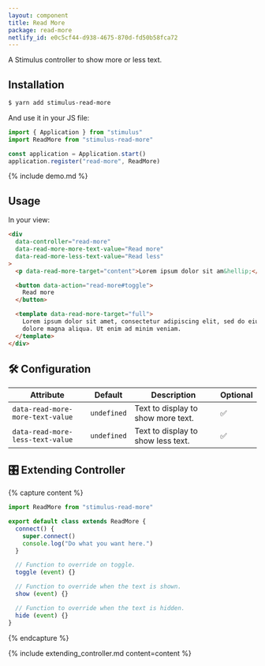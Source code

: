 ```yaml
---
layout: component
title: Read More
package: read-more
netlify_id: e0c5cf44-d938-4675-870d-fd50b58fca72
---
```


A Stimulus controller to show more or less text.

## Installation

```bash
$ yarn add stimulus-read-more
```

And use it in your JS file:
```js
import { Application } from "stimulus"
import ReadMore from "stimulus-read-more"

const application = Application.start()
application.register("read-more", ReadMore)
```

{% include demo.md %}

## Usage

In your view:
```html
<div
  data-controller="read-more"
  data-read-more-more-text-value="Read more"
  data-read-more-less-text-value="Read less"
>
  <p data-read-more-target="content">Lorem ipsum dolor sit am&hellip;</p>

  <button data-action="read-more#toggle">
    Read more
  </button>

  <template data-read-more-target="full">
    Lorem ipsum dolor sit amet, consectetur adipiscing elit, sed do eiusmod tempor incididunt ut labore et
    dolore magna aliqua. Ut enim ad minim veniam.
  </template>
</div>
```

## 🛠 Configuration

| Attribute | Default | Description | Optional |
| --------- | ------- | ----------- | -------- |
| `data-read-more-more-text-value` | `undefined` | Text to display to show more text. | ✅ |
| `data-read-more-less-text-value` | `undefined` | Text to display to show less text. | ✅ |

## 🎛 Extending Controller

{% capture content %}
```js
import ReadMore from "stimulus-read-more"

export default class extends ReadMore {
  connect() {
    super.connect()
    console.log("Do what you want here.")
  }

  // Function to override on toggle.
  toggle (event) {}

  // Function to override when the text is shown.
  show (event) {}

  // Function to override when the text is hidden.
  hide (event) {}
}
```
{% endcapture %}

{% include extending_controller.md content=content %}
